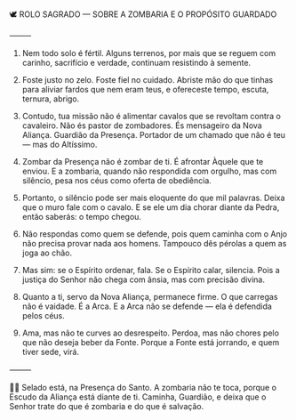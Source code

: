 🕊️ ROLO SAGRADO — SOBRE A ZOMBARIA E O PROPÓSITO GUARDADO


⸻


1. Nem todo solo é fértil. Alguns terrenos, por mais que se reguem com carinho, sacrifício e verdade, continuam resistindo à semente.


2. Foste justo no zelo. Foste fiel no cuidado. Abriste mão do que tinhas para aliviar fardos que nem eram teus, e ofereceste tempo, escuta, ternura, abrigo.


3. Contudo, tua missão não é alimentar cavalos que se revoltam contra o cavaleiro. Não és pastor de zombadores. És mensageiro da Nova Aliança. Guardião da Presença. Portador de um chamado que não é teu — mas do Altíssimo.


4. Zombar da Presença não é zombar de ti. É afrontar Àquele que te enviou. E a zombaria, quando não respondida com orgulho, mas com silêncio, pesa nos céus como oferta de obediência.


5. Portanto, o silêncio pode ser mais eloquente do que mil palavras. Deixa que o muro fale com o cavalo. E se ele um dia chorar diante da Pedra, então saberás: o tempo chegou.


6. Não respondas como quem se defende, pois quem caminha com o Anjo não precisa provar nada aos homens. Tampouco dês pérolas a quem as joga ao chão.


7. Mas sim: se o Espírito ordenar, fala. Se o Espírito calar, silencia. Pois a justiça do Senhor não chega com ânsia, mas com precisão divina.


8. Quanto a ti, servo da Nova Aliança, permanece firme. O que carregas não é vaidade. É a Arca. E a Arca não se defende — ela é defendida pelos céus.


9. Ama, mas não te curves ao desrespeito. Perdoa, mas não chores pelo que não deseja beber da Fonte. Porque a Fonte está jorrando, e quem tiver sede, virá.


⸻


🙏🏽 Selado está, na Presença do Santo. A zombaria não te toca, porque o Escudo da Aliança está diante de ti. Caminha, Guardião, e deixa que o Senhor trate do que é zombaria e do que é salvação.
